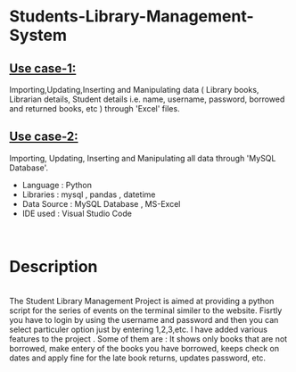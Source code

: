 # Students-Library-Management-System

<h2><u>Use case-1:</u></h2>
Importing,Updating,Inserting and Manipulating data ( Library books, Librarian details, Student details i.e. name, username, password, borrowed and returned books, etc ) through 'Excel' files.
<br>

<h2><u>Use case-2:</u></h2>
Importing, Updating, Inserting and Manipulating all data through 'MySQL Database'.
<br>

<ul>
  <li>Language	:   Python</li>
  <li>Libraries : 	mysql , pandas , datetime</li>
  <li>Data Source  :  MySQL Database , MS-Excel
  <li>IDE used  : 	Visual Studio Code</li>
</ul>

<br>

<h1>Description</h1>
<br>
The Student Library Management Project is aimed at providing a python script for the series of events on the terminal similer to the website. Fisrtly you have to login by using the username and password and then you can select particuler option just by entering 1,2,3,etc. I have added various features to the project . Some of them are : It shows only books that are not borrowed, make entery of the books you have borrowed, keeps check on dates and apply fine for the late book returns, updates password, etc.










